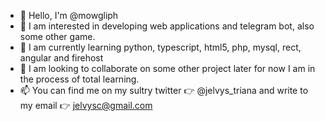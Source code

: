 - 👋 Hello, I'm @mowgliph
- 👀 I am interested in developing web applications and telegram bot, also some other game.
- 🌱 I am currently learning python, typescript, html5, php, mysql, rect, angular and firehost
- 💞️ I am looking to collaborate on some other project later for now I am in the process of total learning.
- 📫 You can find me on my sultry twitter 👉 @jelvys_triana and write to my email 👉 jelvysc@gmail.com 

<!---
mowgliph/mowgliph is a ✨ special ✨ repository because its `README.md` (this file) appears on your GitHub profile.
You can click the Preview link to take a look at your changes.
--->
